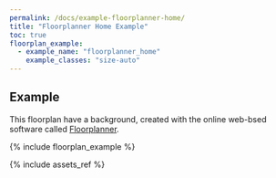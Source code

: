 ```yaml
---
permalink: /docs/example-floorplanner-home/
title: "Floorplanner Home Example"
toc: true
floorplan_example:
  - example_name: "floorplanner_home"
    example_classes: "size-auto"
---
```


## Example

This floorplan have a background, created with the online web-bsed software called <a href="https://floorplanner.com/" targer="_blank">Floorplanner</a>.

{% include floorplan_example %}

{% include assets_ref %}
